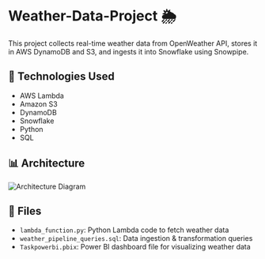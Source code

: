 # Weather-Data-Project 🌦️

This project collects real-time weather data from OpenWeather API, stores it in AWS DynamoDB and S3, and ingests it into Snowflake using Snowpipe.

## 🔧 Technologies Used
- AWS Lambda
- Amazon S3
- DynamoDB
- Snowflake
- Python
- SQL

## 📊 Architecture

![Architecture Diagram](task_architecture.jpg)

## 📁 Files
- `lambda_function.py`: Python Lambda code to fetch weather data
- `weather_pipeline_queries.sql`: Data ingestion & transformation queries
- `Taskpowerbi.pbix`: Power BI dashboard file for visualizing weather data